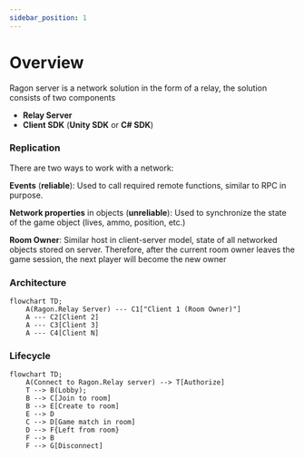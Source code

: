 ```yaml
---
sidebar_position: 1
---
```


# Overview

Ragon server is a network solution in the form of a relay, the solution consists of two components

- **Relay Server**
- **Client SDK** (**Unity SDK** or **C# SDK**)

### Replication

There are two ways to work with a network:

**Events** (**reliable**):
Used to call required remote functions, similar to RPC in purpose.

**Network properties** in objects (**unreliable**):
Used to synchronize the state of the game object (lives, ammo, position, etc.)

**Room Owner**: Similar host in client-server model, state of all networked objects stored on server. Therefore, after the current room owner leaves the game session, the next player will become the new owner

### Architecture
```mermaid
flowchart TD;
    A(Ragon.Relay Server) --- C1["Client 1 (Room Owner)"]
    A --- C2[Client 2]
    A --- C3[Client 3]
    A --- C4[Client N]

```


### Lifecycle
```mermaid
flowchart TD;
    A(Connect to Ragon.Relay server) --> T[Authorize]
    T --> B(Lobby);
    B --> C[Join to room]
    B --> E[Create to room]
    E --> D
    C --> D[Game match in room] 
    D --> F{Left from room}
    F --> B
    F --> G[Disconnect]
```